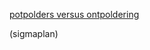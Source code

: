 
[potpolders versus ontpoldering](best/RE_%20SIgmaplan%20Waasmunster_%20potpolders%20vs%20ontpoldering.pdf)

(sigmaplan)
